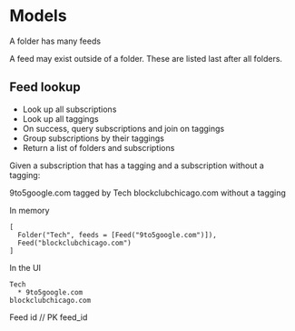 # Models

A folder has many feeds

A feed may exist outside of a folder. These are listed last after all folders.

## Feed lookup

* Look up all subscriptions
* Look up all taggings
* On success, query subscriptions and join on taggings
* Group subscriptions by their taggings
* Return a list of folders and subscriptions

Given a subscription that has a tagging and a subscription without a tagging:

9to5google.com tagged by Tech
blockclubchicago.com without a tagging

In memory
```
[
  Folder("Tech", feeds = [Feed("9to5google.com")]),
  Feed("blockclubchicago.com")
]
```

In the UI
```
Tech
  * 9to5google.com
blockclubchicago.com
```


Feed
id // PK
feed_id
